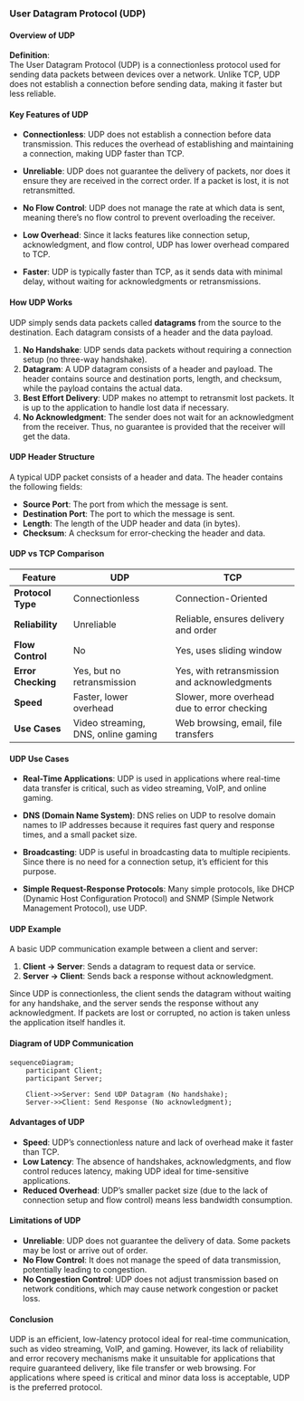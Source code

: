 ### **User Datagram Protocol (UDP)**



#### **Overview of UDP**

**Definition**:  
The User Datagram Protocol (UDP) is a connectionless protocol used for sending data packets between devices over a network. Unlike TCP, UDP does not establish a connection before sending data, making it faster but less reliable.



#### **Key Features of UDP**

- **Connectionless**: UDP does not establish a connection before data transmission. This reduces the overhead of establishing and maintaining a connection, making UDP faster than TCP.
  
- **Unreliable**: UDP does not guarantee the delivery of packets, nor does it ensure they are received in the correct order. If a packet is lost, it is not retransmitted.

- **No Flow Control**: UDP does not manage the rate at which data is sent, meaning there’s no flow control to prevent overloading the receiver.

- **Low Overhead**: Since it lacks features like connection setup, acknowledgment, and flow control, UDP has lower overhead compared to TCP.

- **Faster**: UDP is typically faster than TCP, as it sends data with minimal delay, without waiting for acknowledgments or retransmissions.



#### **How UDP Works**

UDP simply sends data packets called **datagrams** from the source to the destination. Each datagram consists of a header and the data payload.

1. **No Handshake**: UDP sends data packets without requiring a connection setup (no three-way handshake). 
2. **Datagram**: A UDP datagram consists of a header and payload. The header contains source and destination ports, length, and checksum, while the payload contains the actual data.
3. **Best Effort Delivery**: UDP makes no attempt to retransmit lost packets. It is up to the application to handle lost data if necessary.
4. **No Acknowledgment**: The sender does not wait for an acknowledgment from the receiver. Thus, no guarantee is provided that the receiver will get the data.



#### **UDP Header Structure**

A typical UDP packet consists of a header and data. The header contains the following fields:

- **Source Port**: The port from which the message is sent.
- **Destination Port**: The port to which the message is sent.
- **Length**: The length of the UDP header and data (in bytes).
- **Checksum**: A checksum for error-checking the header and data.



#### **UDP vs TCP Comparison**

| **Feature**              | **UDP**                                 | **TCP**                              |
|--------------------------|-----------------------------------------|--------------------------------------|
| **Protocol Type**         | Connectionless                          | Connection-Oriented                   |
| **Reliability**           | Unreliable                              | Reliable, ensures delivery and order |
| **Flow Control**          | No                                      | Yes, uses sliding window             |
| **Error Checking**        | Yes, but no retransmission             | Yes, with retransmission and acknowledgments |
| **Speed**                 | Faster, lower overhead                 | Slower, more overhead due to error checking |
| **Use Cases**             | Video streaming, DNS, online gaming    | Web browsing, email, file transfers  |



#### **UDP Use Cases**

- **Real-Time Applications**: UDP is used in applications where real-time data transfer is critical, such as video streaming, VoIP, and online gaming.
  
- **DNS (Domain Name System)**: DNS relies on UDP to resolve domain names to IP addresses because it requires fast query and response times, and a small packet size.
  
- **Broadcasting**: UDP is useful in broadcasting data to multiple recipients. Since there is no need for a connection setup, it’s efficient for this purpose.

- **Simple Request-Response Protocols**: Many simple protocols, like DHCP (Dynamic Host Configuration Protocol) and SNMP (Simple Network Management Protocol), use UDP.



#### **UDP Example**

A basic UDP communication example between a client and server:

1. **Client → Server**: Sends a datagram to request data or service.
2. **Server → Client**: Sends back a response without acknowledgment.

Since UDP is connectionless, the client sends the datagram without waiting for any handshake, and the server sends the response without any acknowledgment. If packets are lost or corrupted, no action is taken unless the application itself handles it.



#### **Diagram of UDP Communication**

```mermaid
sequenceDiagram;
    participant Client;
    participant Server;

    Client->>Server: Send UDP Datagram (No handshake);
    Server->>Client: Send Response (No acknowledgment);
```



#### **Advantages of UDP**

- **Speed**: UDP’s connectionless nature and lack of overhead make it faster than TCP.
- **Low Latency**: The absence of handshakes, acknowledgments, and flow control reduces latency, making UDP ideal for time-sensitive applications.
- **Reduced Overhead**: UDP’s smaller packet size (due to the lack of connection setup and flow control) means less bandwidth consumption.



#### **Limitations of UDP**

- **Unreliable**: UDP does not guarantee the delivery of data. Some packets may be lost or arrive out of order.
- **No Flow Control**: It does not manage the speed of data transmission, potentially leading to congestion.
- **No Congestion Control**: UDP does not adjust transmission based on network conditions, which may cause network congestion or packet loss.



#### **Conclusion**

UDP is an efficient, low-latency protocol ideal for real-time communication, such as video streaming, VoIP, and gaming. However, its lack of reliability and error recovery mechanisms make it unsuitable for applications that require guaranteed delivery, like file transfer or web browsing. For applications where speed is critical and minor data loss is acceptable, UDP is the preferred protocol.

